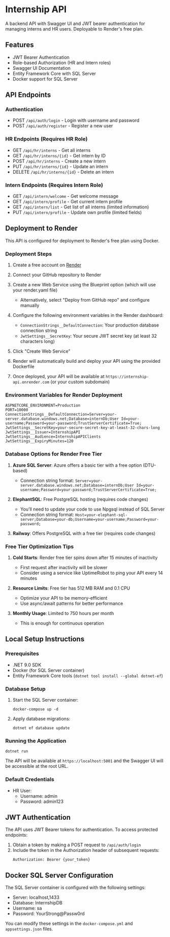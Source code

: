# Internship API

A backend API with Swagger UI and JWT bearer authentication for managing interns and HR users. Deployable to Render's free plan.

## Features

- JWT Bearer Authentication
- Role-based Authorization (HR and Intern roles)
- Swagger UI Documentation
- Entity Framework Core with SQL Server
- Docker support for SQL Server

## API Endpoints

### Authentication

- POST `/api/auth/login` - Login with username and password
- POST `/api/auth/register` - Register a new user

### HR Endpoints (Requires HR Role)

- GET `/api/hr/interns` - Get all interns
- GET `/api/hr/interns/{id}` - Get intern by ID
- POST `/api/hr/interns` - Create a new intern
- PUT `/api/hr/interns/{id}` - Update an intern
- DELETE `/api/hr/interns/{id}` - Delete an intern

### Intern Endpoints (Requires Intern Role)

- GET `/api/intern/welcome` - Get welcome message
- GET `/api/intern/profile` - Get current intern profile
- GET `/api/intern/list` - Get list of all interns (limited information)
- PUT `/api/intern/profile` - Update own profile (limited fields)

## Deployment to Render

This API is configured for deployment to Render's free plan using Docker.

### Deployment Steps

1. Create a free account on [Render](https://render.com/)

2. Connect your GitHub repository to Render

3. Create a new Web Service using the Blueprint option (which will use your render.yaml file)
   - Alternatively, select "Deploy from GitHub repo" and configure manually

4. Configure the following environment variables in the Render dashboard:
   - `ConnectionStrings__DefaultConnection`: Your production database connection string
   - `JwtSettings__SecretKey`: Your secure JWT secret key (at least 32 characters long)

5. Click "Create Web Service"

6. Render will automatically build and deploy your API using the provided Dockerfile

7. Once deployed, your API will be available at `https://internship-api.onrender.com` (or your custom subdomain)

### Environment Variables for Render Deployment

```
ASPNETCORE_ENVIRONMENT=Production
PORT=10000
ConnectionStrings__DefaultConnection=Server=your-server.database.windows.net;Database=internDb;User Id=your-username;Password=your-password;TrustServerCertificate=True;
JwtSettings__SecretKey=your-secure-secret-key-at-least-32-chars-long
JwtSettings__Issuer=InternshipAPI
JwtSettings__Audience=InternshipAPIClients
JwtSettings__ExpiryMinutes=120
```

### Database Options for Render Free Tier

1. **Azure SQL Server**: Azure offers a basic tier with a free option (DTU-based)
   - Connection string format: `Server=your-server.database.windows.net;Database=internDb;User Id=your-username;Password=your-password;TrustServerCertificate=True;`

2. **ElephantSQL**: Free PostgreSQL hosting (requires code changes)
   - You'll need to update your code to use Npgsql instead of SQL Server
   - Connection string format: `Host=your-elephant-sql-server;Database=your-db;Username=your-username;Password=your-password;`

3. **Railway**: Offers PostgreSQL with a free tier (requires code changes)

### Free Tier Optimization Tips

1. **Cold Starts**: Render free tier spins down after 15 minutes of inactivity
   - First request after inactivity will be slower
   - Consider using a service like UptimeRobot to ping your API every 14 minutes

2. **Resource Limits**: Free tier has 512 MB RAM and 0.1 CPU
   - Optimize your API to be memory-efficient
   - Use async/await patterns for better performance

3. **Monthly Usage**: Limited to 750 hours per month
   - This is enough for continuous operation

## Local Setup Instructions

### Prerequisites

- .NET 9.0 SDK
- Docker (for SQL Server container)
- Entity Framework Core tools (`dotnet tool install --global dotnet-ef`)

### Database Setup

1. Start the SQL Server container:
   ```
   docker-compose up -d
   ```

2. Apply database migrations:
   ```
   dotnet ef database update
   ```

### Running the Application

```
dotnet run
```

The API will be available at `https://localhost:5001` and the Swagger UI will be accessible at the root URL.

### Default Credentials

- HR User:
  - Username: admin
  - Password: admin123

## JWT Authentication

The API uses JWT Bearer tokens for authentication. To access protected endpoints:

1. Obtain a token by making a POST request to `/api/auth/login`
2. Include the token in the Authorization header of subsequent requests:
   ```
   Authorization: Bearer {your_token}
   ```

## Docker SQL Server Configuration

The SQL Server container is configured with the following settings:

- Server: localhost,1433
- Database: InternshipDB
- Username: sa
- Password: YourStrong@Passw0rd

You can modify these settings in the `docker-compose.yml` and `appsettings.json` files.
